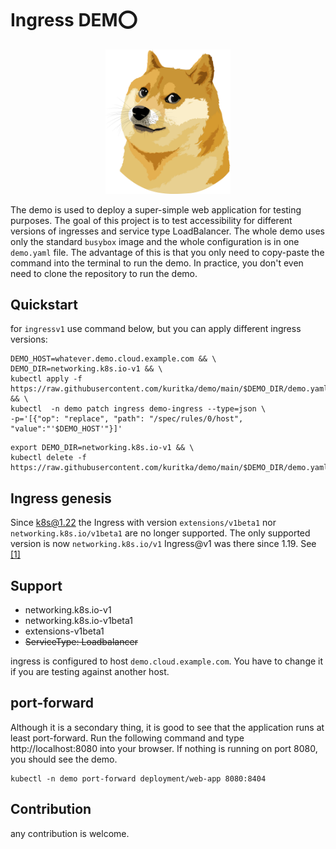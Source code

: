 # Ingress DEM⭕

<div align="center">
 <img class="centerdoge" width="200px" alt="doge png" src="https://github.com/Lietsaki/Who-Is-Doge/blob/master/Images/Main%20Doge.png?raw=true">
</div>

The demo is used to deploy a super-simple web application for testing purposes.
The goal of this project is to test accessibility for different versions of ingresses
and service type LoadBalancer. The whole demo uses only the standard `busybox` image and the whole configuration is 
in one `demo.yaml` file. The advantage of this is that you only need to copy-paste the command into the terminal 
to run the demo. In practice, you don't even need to clone the repository to run the demo.

## Quickstart
for `ingressv1` use command below, but you can apply different ingress versions:
```shell
DEMO_HOST=whatever.demo.cloud.example.com && \
DEMO_DIR=networking.k8s.io-v1 && \
kubectl apply -f https://raw.githubusercontent.com/kuritka/demo/main/$DEMO_DIR/demo.yaml && \
kubectl  -n demo patch ingress demo-ingress --type=json \
-p='[{"op": "replace", "path": "/spec/rules/0/host", "value":"'$DEMO_HOST'"}]'
```

```shell
export DEMO_DIR=networking.k8s.io-v1 && \
kubectl delete -f https://raw.githubusercontent.com/kuritka/demo/main/$DEMO_DIR/demo.yaml
```


## Ingress genesis
Since k8s@1.22 the Ingress with version `extensions/v1beta1` nor `networking.k8s.io/v1beta1` 
are no longer supported. The only supported version is now `networking.k8s.io/v1`
Ingress@v1 was there since 1.19. See [[1]](https://cloud.google.com/kubernetes-engine/docs/deprecations/apis-1-22)


## Support

- networking.k8s.io-v1
- networking.k8s.io-v1beta1
- extensions-v1beta1
- ~~ServiceType: Loadbalancer~~

ingress is configured to host `demo.cloud.example.com`. You have to change it if you are 
testing against another host.

## port-forward
Although it is a secondary thing, it is good to see that the application runs at least port-forward. Run the following command and type http://localhost:8080 into your browser. If nothing is running on port 8080, you should see the demo. 

```shell
kubectl -n demo port-forward deployment/web-app 8080:8404
```

## Contribution
any contribution is welcome.

